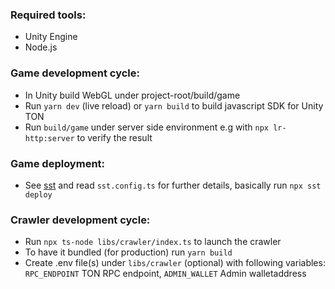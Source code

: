 ### Required tools:
- Unity Engine
- Node.js

### Game development cycle:
- In Unity build WebGL under project-root/build/game
- Run `yarn dev` (live reload) or `yarn build` to build javascript SDK for Unity TON
- Run `build/game` under server side environment e.g with `npx lr-http:server` to verify the result

### Game deployment:
- See [sst](https://sst.dev/) and read `sst.config.ts` for further details, basically run `npx sst deploy`

### Crawler development cycle:
- Run `npx ts-node libs/crawler/index.ts` to launch the crawler
- To have it bundled (for production) run `yarn build`
- Create .env file(s) under `libs/crawler` (optional) with following variables: `RPC_ENDPOINT` TON RPC endpoint, `ADMIN_WALLET` Admin walletaddress

